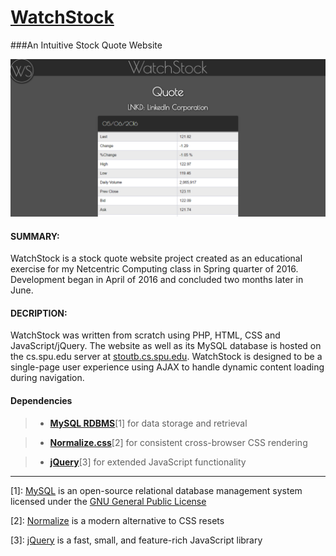 [WatchStock](http://stoutb.cs.spu.edu)
==========
###An Intuitive Stock Quote Website

![WatchStock](img/ws.png)

#### SUMMARY:
WatchStock is a stock quote website project created as an educational exercise for my Netcentric Computing class in Spring quarter of 2016. Development began in April of 2016 and concluded two months later in June.

#### DECRIPTION:
WatchStock was written from scratch using PHP, HTML, CSS and JavaScript/jQuery. The website as well as its MySQL database is hosted on the cs.spu.edu server at [stoutb.cs.spu.edu](http://stoutb.cs.spu.edu). WatchStock is designed to be a single-page user experience using AJAX to handle dynamic content loading during navigation.

#### Dependencies

> - [**MySQL RDBMS**](https://www.mysql.com/)[1] for data storage and retrieval

> - [**Normalize.css**](https://necolas.github.io/normalize.css/)[2] for consistent cross-browser CSS rendering

> - [**jQuery**](https://jquery.com/)[3] for extended JavaScript functionality

---

  [1]: [MySQL](https://www.mysql.com/) is an open-source relational database management system licensed under the [GNU General Public License](http://www.gnu.org/licenses/gpl.html)

  [2]: [Normalize](https://necolas.github.io/normalize.css/) is a modern alternative to CSS resets

  [3]: [jQuery](https://jquery.com/) is a fast, small, and feature-rich JavaScript library
